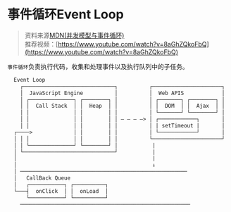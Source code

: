 # 事件循环Event Loop

> 资料来源[MDN(并发模型与事件循环)](https://developer.mozilla.org/zh-CN/docs/Web/JavaScript/EventLoop)    
> 推荐视频：[https://www.youtube.com/watch?v=8aGhZQkoFbQ](https://www.youtube.com/watch?v=8aGhZQkoFbQ)

``事件循环``负责执行代码，收集和处理事件以及执行队列中的子任务。 


```html
  Event Loop
    ┌─────────────────────────────┐          ┌──────────────────────┐
    │  JavaScript Engine          │          │  Web APIS            │
    │ ┌──────────────┐ ┌────────┐ │          │ ┌───────┐ ┌────────┐ │
    │ │  Call Stack  │ │  Heap  │ │          │ │  DOM  │ │  Ajax  │ │  
    │ │              │ │        │ │          │ └───────┘ └────────┘ │
    │ │              │ │        │ │ — — — —> │ ┌────────────┐       │
    │ │              │ │        │ │          │ | setTimeout |       │
  ┌────>             │ │        │ │          │ └────────────┘       │
  │ │ │              │ │        │ │          └──────────────────────┘
  │ │ └──────────────┘ └────────┘ │           |
  │ └─────────────────────────────┘           |
  │                                           |
  │                                           ↓
  │ ─────────────────────────────────────────────────────
  │   CallBack Queue
  │   ┌───────────┐ ┌──────────┐
  └───┤  onClick  │ │  onLoad  │
      └───────────┘ └──────────┘
    ──────────────────────────────────────────────────────
```

